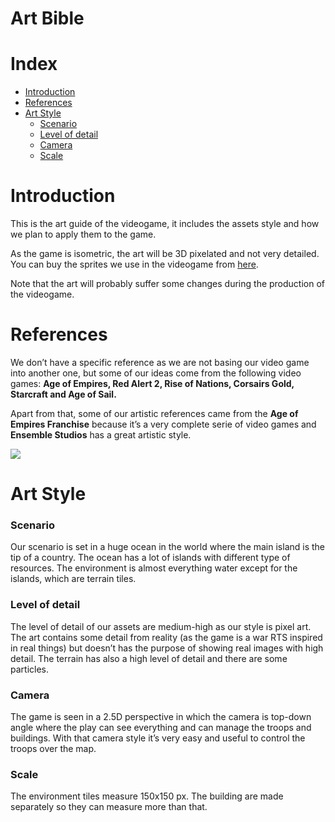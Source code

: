 # Art Bible

# Index

- [Introduction]()
- [References]()
- [Art Style]()
  - [Scenario]()
  - [Level of detail]()
  - [Camera]()
  - [Scale]()

# Introduction

This is the art guide of the videogame, it includes the assets style and how we plan to apply them to the game. 

As the game is isometric, the art will be 3D pixelated and not very detailed.  
You can buy the sprites we use in the videogame from [here](https://pipoya.itch.io/vehicle-ship-sprites). 

Note that the art will probably suffer some changes during the production of the videogame.

# References

We don’t have a specific reference as we are not basing our video game into another one, but some of our ideas come from the following video games: **Age of Empires, Red Alert 2, Rise of Nations, Corsairs Gold, Starcraft and Age of Sail.** 

Apart from that, some of our artistic references came from the **Age of Empires Franchise** because it’s a very complete serie of video games and **Ensemble Studios** has a great artistic style.

![](https://github.com/Sanmopre/DOLIME-CORP-PROJECT-II/blob/master/Docs/ArtBible/artbible_references.png)

# Art Style
### Scenario

Our scenario is set in a huge ocean in the world where the main island is the tip of a country. The ocean has a lot of islands with different type of resources. The environment is almost everything water except for the islands, which are terrain tiles.  

### Level of detail

The level of detail of our assets are medium-high as our style is pixel art. The art contains some detail from reality (as the game is a war RTS inspired in real things) but doesn’t has the purpose of showing real images with high detail. The terrain has also a high level of detail and there are some particles. 

### Camera

The game is seen in a 2.5D perspective in which the camera is top-down angle where the play can see everything and can manage the troops and buildings. With that camera style it’s very easy and useful to control the troops over the map.

### Scale

The environment tiles measure 150x150 px. The building are made separately so they can measure more than that.
